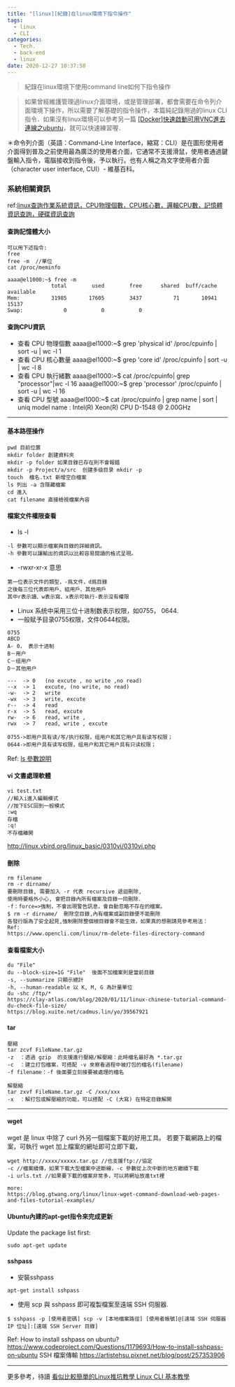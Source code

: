 ```yaml
---
title: "[linux][紀錄]在linux環境下指令操作"
tags:
  - linux
  - CLI
categories:
  - Tech.
  - back-end
  - linux
date: 2020-12-27 10:37:58
---
```


>紀錄在linux環境下使用command line如何下指令操作 



> 如果曾經維護管理過linux介面環境，或是管理部署，都會需要在命令列介面環境下操作，所以需要了解基礎的指令操作，本篇純記錄用過的linux CLI指令．如果沒有linux環境可以參考另一篇 [[Docker]快速啟動可用VNC進去連線之ubuntu](https://minilabmemo.github.io/2020/09/14/docker-ubuntu-vnc/")，就可以快速練習喔．

＊命令列介面（英語：Command-Line Interface，縮寫：CLI）是在圖形使用者介面得到普及之前使用最為廣泛的使用者介面，它通常不支援滑鼠，使用者通過鍵盤輸入指令，電腦接收到指令後，予以執行。也有人稱之為文字使用者介面（character user interface, CUI）- 維基百科。


### 系統相關資訊
ref:[linux查詢作業系統資訊，CPU物理個數，CPU核心數，邏輯CPU數，記憶體資訊查詢，硬碟資訊查詢](https://www.uj5u.com/caozuo/9727.html)

#### 查詢記憶體大小
```
可以用下述指令:
free  
free -m  //單位
cat /proc/meminfo

aaaa@el1000:~$ free -m
              total        used        free      shared  buff/cache   available
Mem:          31985       17605        3437          71       10941       15137
Swap:             0           0           0
```


#### 查詢CPU資訊
- 查看 CPU 物理個數
aaaa@el1000:~$ grep 'physical id' /proc/cpuinfo | sort -u | wc -l
1
- 查看 CPU 核心數量
aaaa@el1000:~$ grep 'core id' /proc/cpuinfo | sort -u | wc -l
8
- 查看 CPU 執行緒數
aaaa@el1000:~$ cat /proc/cpuinfo| grep "processor"|wc -l
16
aaaa@el1000:~$  grep 'processor' /proc/cpuinfo | sort -u | wc -l
16
- 查看 CPU 型號
aaaa@el1000:~$ cat /proc/cpuinfo | grep name | sort | uniq
model name      : Intel(R) Xeon(R) CPU D-1548 @ 2.00GHz


---------------


#### 基本路徑操作
```
pwd 目前位置
mkdir folder 創建資料夾
mkdir -p folder 如果目錄已存在則不會報錯
mkdir -p Project/a/src  创建多级目录 mkdir -p
touch  檔名.txt 新增空白檔案
ls 列出 -a 含隱藏檔案
cd 進入
cat filename 直接檢視檔案內容
```

#### 檔案文件權限查看
- ls -l 
```
-l 參數可以顯示檔案與目錄的詳細資訊。
-h 參數可以讓輸出的資訊以比較容易閱讀的格式呈現。

```
- -rwxr-xr-x 意思
```
第一位表示文件的類型，-爲文件，d爲目錄
之後每三位代表即用戶、組用戶、其他用戶
其中r表示讀、w表示寫、x表示可執行-表示沒有權限

```
- Linux 系统中采用三位十进制数表示权限，如0755， 0644.
- 一般赋予目录0755权限，文件0644权限。
```
0755
ABCD
A- 0， 表示十进制
B－用户
C－组用户
D－其他用户
 
---  -> 0   (no excute , no write ,no read)
--x  -> 1   excute, (no write, no read)
-w-  -> 2   write 
-wx  -> 3   write, excute
r--  -> 4   read
r-x  -> 5   read, excute
rw-  -> 6   read, write , 
rwx  -> 7   read, write , excute
 
0755->即用户具有读/写/执行权限，组用户和其它用户具有读写权限；
0644->即用户具有读写权限，组用户和其它用户具有只读权限；

```
 Ref: [ls 參數說明](https://blog.gtwang.org/linux/linux-ls-command-tutorial/)


#### vi 文書處理軟體
```
vi test.txt
//輸入i進入編輯模式
//按下ESC回到一般模式
:wq
存檔
:q!
不存檔離開
```

http://linux.vbird.org/linux_basic/0310vi/0310vi.php

#### 刪除
```
rm filename
rm -r dirname/
要刪除目錄, 需要加入 -r 代表 recursive 遞迴刪除, 
使用時要格外小心, 會把目錄內所有檔案及目錄一同刪除．
-f：force=>強制，不會出現警告訊息，會自動忽略不存在的檔案。
$ rm -r dirname/  刪除空目錄,內有檔案或副目錄便不能刪除
各發行版為了安全起見,強制刪除整個根目錄會不能生效，如果真的想刪請見參考用法：
Ref:
https://www.opencli.com/linux/rm-delete-files-directory-command

```




#### 查看檔案大小
```
du "File"
du --block-size=1G "File"  後面不加檔案則是當前目錄
-s, --summarize 只顯示總計
-h, --human-readable 以 K, M, G 為計量單位
du -shc /ftp/*
https://clay-atlas.com/blog/2020/01/11/linux-chinese-tutorial-command-du-check-file-size/
https://blog.xuite.net/cadmus.lin/yo/39567921
```




#### tar 
```
壓縮
tar zcvf FileName.tar.gz
-z  ：透過 gzip  的支援進行壓縮/解壓縮：此時檔名最好為 *.tar.gz
-c  ：建立打包檔案，可搭配 -v 來察看過程中被打包的檔名(filename)
-f filename：-f 後面要立刻接要被處理的檔名

解壓縮
tar zxvf FileName.tar.gz -C /xxx/xxx
-x  ：解打包或解壓縮的功能，可以搭配 -C (大寫) 在特定目錄解開
```





-------
#### wget
wget 是 linux 中除了 curl 外另一個檔案下載的好用工具。
若要下載網路上的檔案，可執行 wget 加上檔案的網址即可立即下載，
```
wget http://xxxx/xxxxx.tar.gz //也支援ftp://協定
-c //檔案續傳，如果下載大型檔案中途斷線，-c 參數從上次中斷的地方繼續下載
-i urls.txt //如果要下載的檔案非常多，可以將網址放進txt裡

more:
https://blog.gtwang.org/linux/linux-wget-command-download-web-pages-and-files-tutorial-examples/
```

#### Ubuntu內建的apt-get指令來完成更新

Update the package list first:
```
sudo apt-get update
```

#### sshpass
- 安裝sshpass
```
apt-get install sshpass
```

-  使用 scp 與 sshpass 即可複製檔案至遠端 SSH 伺服器.
```
$ sshpass -p [使用者密碼] scp -v [本地檔案路徑] [使用者帳號]@[遠端 SSH 伺服器 IP 位址]:[遠端 SSH Server 目錄]
```
Ref:
How to install sshpass on ubuntu?
https://www.codeproject.com/Questions/1179693/How-to-install-sshpass-on-ubuntu
SSH 檔案傳輸
https://artistehsu.pixnet.net/blog/post/257353906


---
更多參考，待讀
[看似比較簡單的Linux推坑教學 Linux CLI 基本教學](https://www.slideshare.net/ssuser6090c0/linux-linux-cli)
